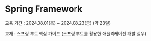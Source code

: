 # Spring Framework
교육 기간 : 2024.08.01(목) ~ 2024.08.23(금) (약 23일) 

교재 : 스프링 부트 핵심 가이드 (스프링 부트를 활용한 애플리케이션 개발 실무)
